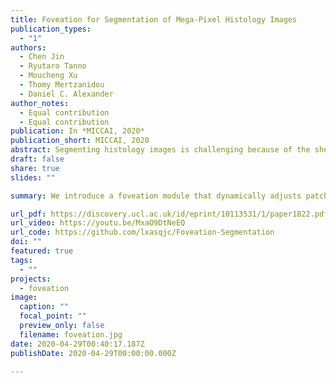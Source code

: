```yaml
---
title: Foveation for Segmentation of Mega-Pixel Histology Images
publication_types:
  - "1"
authors:
  - Chen Jin
  - Ryutaro Tanno
  - Moucheng Xu
  - Thomy Mertzanidou
  - Daniel C. Alexander
author_notes:
  - Equal contribution
  - Equal contribution
publication: In *MICCAI, 2020*
publication_short: MICCAI, 2020
abstract: Segmenting histology images is challenging because of the sheer size of the images with millions or even billions of pixels. Typical solutions pre-process each histology image by dividing it into patches of fixed size and/or down-sampling to meet memory constraints. Such operations incur information loss in the field-of-view (FoV) (i.e., spatial coverage) and the image resolution. The impact on segmentation performance is, however, as yet understudied. In this work, we first show under typical memory constraints (e.g., 10G GPU memory) that the trade-off between FoV and resolution considerably affects segmentation performance on histology images, and its influence also varies spatially according to local patterns in different areas (see Fig. 1). Based on this insight, we then introduce foveation module, a learnable “dataloader” which, for a given histology image, adaptively chooses the ap- propriate configuration (FoV/resolution trade-off) of the input patch to feed to the downstream segmentation model at each spatial location (Fig. 1). The foveation module is jointly trained with the segmentation network to maximise the task performance. We demonstrate, on the Gleason2019 challenge dataset for histopathology segmentation, that the foveation module improves segmentation performance over the cases trained with patches of fixed FoV/resolution trade-off. Moreover, our model achieves better segmentation accuracy for the two most clinically important and ambiguous classes (Gleason Grade 3 and 4) than the top performers in the challenge by 13.1% and 7.5%, and improves on the average performance of 6 human experts by 6.5% and 7.5%.
draft: false
share: true
slides: ""

summary: We introduce a foveation module that dynamically adjusts patch FoV and resolution for ultra-high resolution image segmentation, achieving state-of-the-art results and significant accuracy boosts on challenging datasets.

url_pdf: https://discovery.ucl.ac.uk/id/eprint/10113531/1/paper1822.pdf
url_video: https://youtu.be/MxaO9DtNeEQ
url_code: https://github.com/lxasqjc/Foveation-Segmentation
doi: ""
featured: true
tags:
  - ""
projects:
  - foveation
image:
  caption: ""
  focal_point: ""
  preview_only: false
  filename: foveation.jpg
date: 2020-04-29T00:40:17.187Z
publishDate: 2020-04-29T00:00:00.000Z

---
```


<!-- {{% callout note %}}
Click the *Cite* button above to demo the feature to enable visitors to import publication metadata into their reference management software.
{{% /callout %}}

{{% callout note %}}
Create your slides in Markdown - click the *Slides* button to check out the example.
{{% /callout %}} -->

<!-- Supplementary notes can be added here, including [code, math, and images](https://wowchemy.com/docs/writing-markdown-latex/). -->
